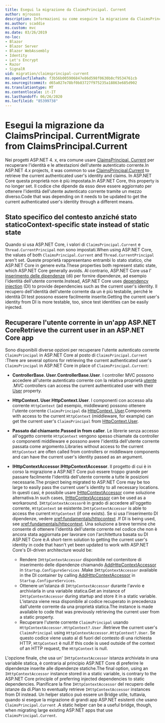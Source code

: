 ```yaml
---
title: Esegui la migrazione da ClaimsPrincipal. Current
author: mjrousos
description: Informazioni su come eseguire la migrazione da ClaimsPrincipal. Current per recuperare l'identità dell'utente autenticato corrente e le attestazioni in ASP.NET Core.
ms.author: scaddie
ms.custom: mvc
ms.date: 03/26/2019
no-loc:
- Blazor
- Blazor Server
- Blazor WebAssembly
- Identity
- Let's Encrypt
- Razor
- SignalR
uid: migration/claimsprincipal-current
ms.openlocfilehash: f3b56b005906847e86d598f0630b8cf9534761cb
ms.sourcegitcommit: d65a027e78bf0b83727f975235a18863e685d902
ms.translationtype: MT
ms.contentlocale: it-IT
ms.lasthandoff: 06/26/2020
ms.locfileid: "85399738"
---
```

# <a name="migrate-from-claimsprincipalcurrent"></a><span data-ttu-id="169c8-103">Esegui la migrazione da ClaimsPrincipal. Current</span><span class="sxs-lookup"><span data-stu-id="169c8-103">Migrate from ClaimsPrincipal.Current</span></span>

<span data-ttu-id="169c8-104">Nei progetti ASP.NET 4. x, era comune usare [ClaimsPrincipal. Current](/dotnet/api/system.security.claims.claimsprincipal.current) per recuperare l'identità e le attestazioni dell'utente autenticato corrente.</span><span class="sxs-lookup"><span data-stu-id="169c8-104">In ASP.NET 4.x projects, it was common to use [ClaimsPrincipal.Current](/dotnet/api/system.security.claims.claimsprincipal.current) to retrieve the current authenticated user's identity and claims.</span></span> <span data-ttu-id="169c8-105">In ASP.NET Core questa proprietà non è più impostata.</span><span class="sxs-lookup"><span data-stu-id="169c8-105">In ASP.NET Core, this property is no longer set.</span></span> <span data-ttu-id="169c8-106">Il codice che dipende da esso deve essere aggiornato per ottenere l'identità dell'utente autenticato corrente tramite un mezzo diverso.</span><span class="sxs-lookup"><span data-stu-id="169c8-106">Code that was depending on it needs to be updated to get the current authenticated user's identity through a different means.</span></span>

## <a name="context-specific-state-instead-of-static-state"></a><span data-ttu-id="169c8-107">Stato specifico del contesto anziché stato statico</span><span class="sxs-lookup"><span data-stu-id="169c8-107">Context-specific state instead of static state</span></span>

<span data-ttu-id="169c8-108">Quando si usa ASP.NET Core, i valori di `ClaimsPrincipal.Current` e `Thread.CurrentPrincipal` non sono impostati.</span><span class="sxs-lookup"><span data-stu-id="169c8-108">When using ASP.NET Core, the values of both `ClaimsPrincipal.Current` and `Thread.CurrentPrincipal` aren't set.</span></span> <span data-ttu-id="169c8-109">Queste proprietà rappresentano entrambi lo stato statico, che ASP.NET Core in genere evita.</span><span class="sxs-lookup"><span data-stu-id="169c8-109">These properties both represent static state, which ASP.NET Core generally avoids.</span></span> <span data-ttu-id="169c8-110">Al contrario, ASP.NET Core usa l' [inserimento delle dipendenze](xref:fundamentals/dependency-injection) (di) per fornire dipendenze, ad esempio l'identità dell'utente corrente.</span><span class="sxs-lookup"><span data-stu-id="169c8-110">Instead, ASP.NET Core uses [dependency injection](xref:fundamentals/dependency-injection) (DI) to provide dependencies such as the current user's identity.</span></span> <span data-ttu-id="169c8-111">Il recupero dell'identità dell'utente corrente da un è più testabile, perché le identità DI test possono essere facilmente inserite.</span><span class="sxs-lookup"><span data-stu-id="169c8-111">Getting the current user's identity from DI is more testable, too, since test identities can be easily injected.</span></span>

## <a name="retrieve-the-current-user-in-an-aspnet-core-app"></a><span data-ttu-id="169c8-112">Recuperare l'utente corrente in un'app ASP.NET Core</span><span class="sxs-lookup"><span data-stu-id="169c8-112">Retrieve the current user in an ASP.NET Core app</span></span>

<span data-ttu-id="169c8-113">Sono disponibili diverse opzioni per recuperare l'utente autenticato corrente `ClaimsPrincipal` in ASP.NET Core al posto di `ClaimsPrincipal.Current` :</span><span class="sxs-lookup"><span data-stu-id="169c8-113">There are several options for retrieving the current authenticated user's `ClaimsPrincipal` in ASP.NET Core in place of `ClaimsPrincipal.Current`:</span></span>

* <span data-ttu-id="169c8-114">**ControllerBase. User**.</span><span class="sxs-lookup"><span data-stu-id="169c8-114">**ControllerBase.User**.</span></span> <span data-ttu-id="169c8-115">I controller MVC possono accedere all'utente autenticato corrente con la relativa proprietà [utente](/dotnet/api/microsoft.aspnetcore.mvc.controllerbase.user) .</span><span class="sxs-lookup"><span data-stu-id="169c8-115">MVC controllers can access the current authenticated user with their [User](/dotnet/api/microsoft.aspnetcore.mvc.controllerbase.user) property.</span></span>
* <span data-ttu-id="169c8-116">**HttpContext. User**.</span><span class="sxs-lookup"><span data-stu-id="169c8-116">**HttpContext.User**.</span></span> <span data-ttu-id="169c8-117">I componenti con accesso alla corrente `HttpContext` (ad esempio, middleware) possono ottenere l'utente corrente `ClaimsPrincipal` da [HttpContext. User](/dotnet/api/microsoft.aspnetcore.http.httpcontext.user).</span><span class="sxs-lookup"><span data-stu-id="169c8-117">Components with access to the current `HttpContext` (middleware, for example) can get the current user's `ClaimsPrincipal` from [HttpContext.User](/dotnet/api/microsoft.aspnetcore.http.httpcontext.user).</span></span>
* <span data-ttu-id="169c8-118">**Passato dal chiamante**.</span><span class="sxs-lookup"><span data-stu-id="169c8-118">**Passed in from caller**.</span></span> <span data-ttu-id="169c8-119">Le librerie senza accesso all'oggetto corrente `HttpContext` vengono spesso chiamate da controller o componenti middleware e possono avere l'identità dell'utente corrente passata come argomento.</span><span class="sxs-lookup"><span data-stu-id="169c8-119">Libraries without access to the current `HttpContext` are often called from controllers or middleware components and can have the current user's identity passed as an argument.</span></span>
* <span data-ttu-id="169c8-120">**IHttpContextAccessor**.</span><span class="sxs-lookup"><span data-stu-id="169c8-120">**IHttpContextAccessor**.</span></span> <span data-ttu-id="169c8-121">Il progetto di cui è in corso la migrazione a ASP.NET Core può essere troppo grande per passare facilmente l'identità dell'utente corrente a tutte le posizioni necessarie.</span><span class="sxs-lookup"><span data-stu-id="169c8-121">The project being migrated to ASP.NET Core may be too large to easily pass the current user's identity to all necessary locations.</span></span> <span data-ttu-id="169c8-122">In questi casi, è possibile usare [IHttpContextAccessor](/dotnet/api/microsoft.aspnetcore.http.ihttpcontextaccessor) come soluzione alternativa.</span><span class="sxs-lookup"><span data-stu-id="169c8-122">In such cases, [IHttpContextAccessor](/dotnet/api/microsoft.aspnetcore.http.ihttpcontextaccessor) can be used as a workaround.</span></span> <span data-ttu-id="169c8-123">`IHttpContextAccessor`è in grado di accedere all'oggetto corrente, `HttpContext` se esistente.</span><span class="sxs-lookup"><span data-stu-id="169c8-123">`IHttpContextAccessor` is able to access the current `HttpContext` (if one exists).</span></span> <span data-ttu-id="169c8-124">Se si usa l'inserimento DI dipendenze, vedere <xref:fundamentals/httpcontext> .</span><span class="sxs-lookup"><span data-stu-id="169c8-124">If DI is being used, see <xref:fundamentals/httpcontext>.</span></span> <span data-ttu-id="169c8-125">Una soluzione a breve termine che consente di ottenere l'identità dell'utente corrente nel codice che non è ancora stata aggiornata per lavorare con l'architettura basata su DI ASP.NET Core è:</span><span class="sxs-lookup"><span data-stu-id="169c8-125">A short-term solution to getting the current user's identity in code that hasn't yet been updated to work with ASP.NET Core's DI-driven architecture would be:</span></span>

  * <span data-ttu-id="169c8-126">Rendere `IHttpContextAccessor` disponibile nel contenitore di inserimento delle dipendenze chiamando [AddHttpContextAccessor](https://github.com/aspnet/Hosting/issues/793) in `Startup.ConfigureServices` .</span><span class="sxs-lookup"><span data-stu-id="169c8-126">Make `IHttpContextAccessor` available in the DI container by calling [AddHttpContextAccessor](https://github.com/aspnet/Hosting/issues/793) in `Startup.ConfigureServices`.</span></span>
  * <span data-ttu-id="169c8-127">Ottenere un'istanza di `IHttpContextAccessor` durante l'avvio e archiviarla in una variabile statica.</span><span class="sxs-lookup"><span data-stu-id="169c8-127">Get an instance of `IHttpContextAccessor` during startup and store it in a static variable.</span></span> <span data-ttu-id="169c8-128">L'istanza viene resa disponibile al codice recuperato in precedenza dall'utente corrente da una proprietà statica.</span><span class="sxs-lookup"><span data-stu-id="169c8-128">The instance is made available to code that was previously retrieving the current user from a static property.</span></span>
  * <span data-ttu-id="169c8-129">Recuperare l'utente corrente `ClaimsPrincipal` usando `HttpContextAccessor.HttpContext?.User` .</span><span class="sxs-lookup"><span data-stu-id="169c8-129">Retrieve the current user's `ClaimsPrincipal` using `HttpContextAccessor.HttpContext?.User`.</span></span> <span data-ttu-id="169c8-130">Se questo codice viene usato al di fuori del contesto di una richiesta HTTP, `HttpContext` è null.</span><span class="sxs-lookup"><span data-stu-id="169c8-130">If this code is used outside of the context of an HTTP request, the `HttpContext` is null.</span></span>

<span data-ttu-id="169c8-131">L'opzione finale, che usa un' `IHttpContextAccessor` istanza archiviata in una variabile statica, è contraria al principio ASP.NET Core di preferire le dipendenze inserite alle dipendenze statiche.</span><span class="sxs-lookup"><span data-stu-id="169c8-131">The final option, using an `IHttpContextAccessor` instance stored in a static variable, is contrary to the ASP.NET Core principle of preferring injected dependencies to static dependencies.</span></span> <span data-ttu-id="169c8-132">Pianificare la fine `IHttpContextAccessor` del recupero delle istanze da di.</span><span class="sxs-lookup"><span data-stu-id="169c8-132">Plan to eventually retrieve `IHttpContextAccessor` instances from DI instead.</span></span> <span data-ttu-id="169c8-133">Un helper statico può essere un Bridge utile, tuttavia, quando si esegue la migrazione di grandi app ASP.NET esistenti che usano `ClaimsPrincipal.Current` .</span><span class="sxs-lookup"><span data-stu-id="169c8-133">A static helper can be a useful bridge, though, when migrating large existing ASP.NET apps that use `ClaimsPrincipal.Current`.</span></span>
